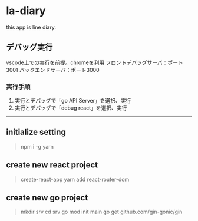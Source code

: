 # la-diary
  this app is line diary.

## デバッグ実行
vscode上での実行を前提。chromeを利用
フロントデバッグサーバ：ポート3001
バックエンドサーバ：ポート3000

### 実行手順
1. 実行とデバッグで「go API Server」を選択、実行
2. 実行とデバッグで「debug react」を選択、実行

-------------------------------------------------------------

## initialize setting
> npm i -g yarn

## create new react project
> create-react-app
> yarn add react-router-dom

## create new go project
> mkdir srv
> cd srv
> go mod init main
> go get github.com/gin-gonic/gin
